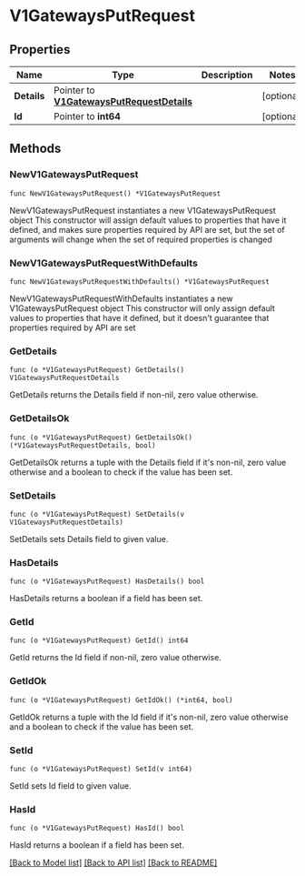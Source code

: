 # V1GatewaysPutRequest

## Properties

Name | Type | Description | Notes
------------ | ------------- | ------------- | -------------
**Details** | Pointer to [**V1GatewaysPutRequestDetails**](V1GatewaysPutRequestDetails.md) |  | [optional] 
**Id** | Pointer to **int64** |  | [optional] 

## Methods

### NewV1GatewaysPutRequest

`func NewV1GatewaysPutRequest() *V1GatewaysPutRequest`

NewV1GatewaysPutRequest instantiates a new V1GatewaysPutRequest object
This constructor will assign default values to properties that have it defined,
and makes sure properties required by API are set, but the set of arguments
will change when the set of required properties is changed

### NewV1GatewaysPutRequestWithDefaults

`func NewV1GatewaysPutRequestWithDefaults() *V1GatewaysPutRequest`

NewV1GatewaysPutRequestWithDefaults instantiates a new V1GatewaysPutRequest object
This constructor will only assign default values to properties that have it defined,
but it doesn't guarantee that properties required by API are set

### GetDetails

`func (o *V1GatewaysPutRequest) GetDetails() V1GatewaysPutRequestDetails`

GetDetails returns the Details field if non-nil, zero value otherwise.

### GetDetailsOk

`func (o *V1GatewaysPutRequest) GetDetailsOk() (*V1GatewaysPutRequestDetails, bool)`

GetDetailsOk returns a tuple with the Details field if it's non-nil, zero value otherwise
and a boolean to check if the value has been set.

### SetDetails

`func (o *V1GatewaysPutRequest) SetDetails(v V1GatewaysPutRequestDetails)`

SetDetails sets Details field to given value.

### HasDetails

`func (o *V1GatewaysPutRequest) HasDetails() bool`

HasDetails returns a boolean if a field has been set.

### GetId

`func (o *V1GatewaysPutRequest) GetId() int64`

GetId returns the Id field if non-nil, zero value otherwise.

### GetIdOk

`func (o *V1GatewaysPutRequest) GetIdOk() (*int64, bool)`

GetIdOk returns a tuple with the Id field if it's non-nil, zero value otherwise
and a boolean to check if the value has been set.

### SetId

`func (o *V1GatewaysPutRequest) SetId(v int64)`

SetId sets Id field to given value.

### HasId

`func (o *V1GatewaysPutRequest) HasId() bool`

HasId returns a boolean if a field has been set.


[[Back to Model list]](../README.md#documentation-for-models) [[Back to API list]](../README.md#documentation-for-api-endpoints) [[Back to README]](../README.md)


